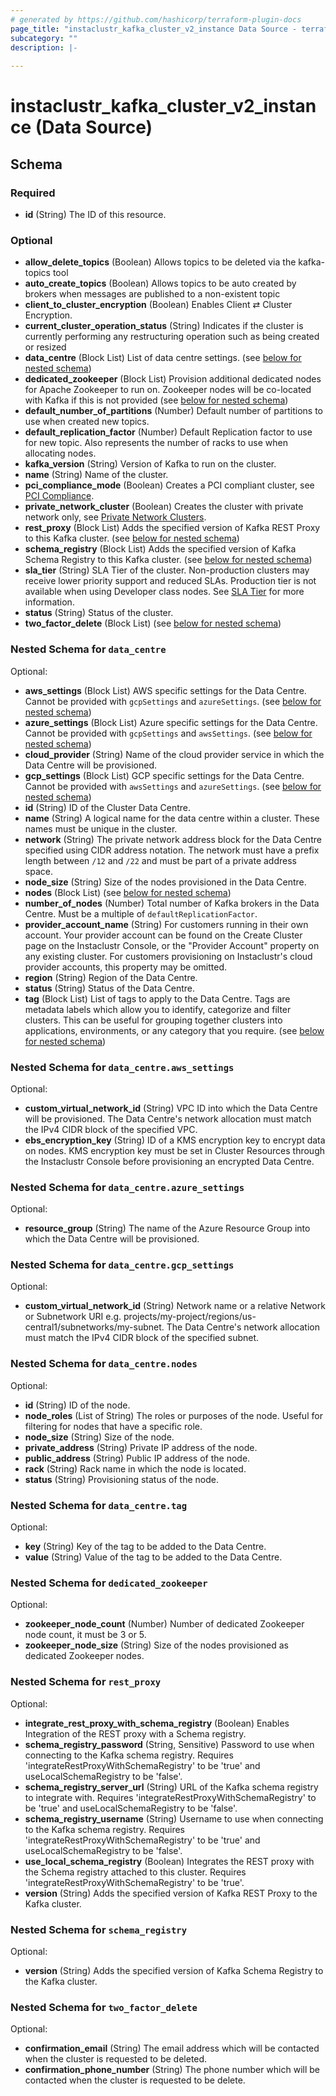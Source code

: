 ```yaml
---
# generated by https://github.com/hashicorp/terraform-plugin-docs
page_title: "instaclustr_kafka_cluster_v2_instance Data Source - terraform-provider-instaclustr"
subcategory: ""
description: |-
  
---
```


# instaclustr_kafka_cluster_v2_instance (Data Source)





<!-- schema generated by tfplugindocs -->
## Schema

### Required

- **id** (String) The ID of this resource.

### Optional

- **allow_delete_topics** (Boolean) Allows topics to be deleted via the kafka-topics tool
- **auto_create_topics** (Boolean) Allows topics to be auto created by brokers when messages are published to a non-existent topic
- **client_to_cluster_encryption** (Boolean) Enables Client ⇄ Cluster Encryption.
- **current_cluster_operation_status** (String) Indicates if the cluster is currently performing any restructuring operation such as being created or resized
- **data_centre** (Block List) List of data centre settings. (see [below for nested schema](#nestedblock--data_centre))
- **dedicated_zookeeper** (Block List) Provision additional dedicated nodes for Apache Zookeeper to run on. Zookeeper nodes will be co-located with Kafka if this is not provided (see [below for nested schema](#nestedblock--dedicated_zookeeper))
- **default_number_of_partitions** (Number) Default number of partitions to use when created new topics.
- **default_replication_factor** (Number) Default Replication factor to use for new topic. Also represents the number of racks to use when allocating nodes.
- **kafka_version** (String) Version of Kafka to run on the cluster.
- **name** (String) Name of the cluster.
- **pci_compliance_mode** (Boolean) Creates a PCI compliant cluster, see [PCI Compliance](https://www.instaclustr.com/support/documentation/useful-information/pci-compliance/).
- **private_network_cluster** (Boolean) Creates the cluster with private network only, see [Private Network Clusters](https://www.instaclustr.com/support/documentation/useful-information/private-network-clusters/).
- **rest_proxy** (Block List) Adds the specified version of Kafka REST Proxy to this Kafka cluster. (see [below for nested schema](#nestedblock--rest_proxy))
- **schema_registry** (Block List) Adds the specified version of Kafka Schema Registry to this Kafka cluster. (see [below for nested schema](#nestedblock--schema_registry))
- **sla_tier** (String) SLA Tier of the cluster. Non-production clusters may receive lower priority support and reduced SLAs. Production tier is not available when using Developer class nodes. See [SLA Tier](https://www.instaclustr.com/support/documentation/useful-information/sla-tier/) for more information.
- **status** (String) Status of the cluster.
- **two_factor_delete** (Block List) (see [below for nested schema](#nestedblock--two_factor_delete))

<a id="nestedblock--data_centre"></a>
### Nested Schema for `data_centre`

Optional:

- **aws_settings** (Block List) AWS specific settings for the Data Centre. Cannot be provided with `gcpSettings` and `azureSettings`. (see [below for nested schema](#nestedblock--data_centre--aws_settings))
- **azure_settings** (Block List) Azure specific settings for the Data Centre. Cannot be provided with `gcpSettings` and `awsSettings`. (see [below for nested schema](#nestedblock--data_centre--azure_settings))
- **cloud_provider** (String) Name of the cloud provider service in which the Data Centre will be provisioned.
- **gcp_settings** (Block List) GCP specific settings for the Data Centre. Cannot be provided with `awsSettings` and `azureSettings`. (see [below for nested schema](#nestedblock--data_centre--gcp_settings))
- **id** (String) ID of the Cluster Data Centre.
- **name** (String) A logical name for the data centre within a cluster. These names must be unique in the cluster.
- **network** (String) The private network address block for the Data Centre specified using CIDR address notation. The network must have a prefix length between `/12` and `/22` and must be part of a private address space.
- **node_size** (String) Size of the nodes provisioned in the Data Centre.
- **nodes** (Block List) (see [below for nested schema](#nestedblock--data_centre--nodes))
- **number_of_nodes** (Number) Total number of Kafka brokers in the Data Centre. Must be a multiple of `defaultReplicationFactor`.
- **provider_account_name** (String) For customers running in their own account. Your provider account can be found on the Create Cluster page on the Instaclustr Console, or the "Provider Account" property on any existing cluster. For customers provisioning on Instaclustr's cloud provider accounts, this property may be omitted.
- **region** (String) Region of the Data Centre.
- **status** (String) Status of the Data Centre.
- **tag** (Block List) List of tags to apply to the Data Centre. Tags are metadata labels which  allow you to identify, categorize and filter clusters. This can be useful for grouping together clusters into applications, environments, or any category that you require. (see [below for nested schema](#nestedblock--data_centre--tag))

<a id="nestedblock--data_centre--aws_settings"></a>
### Nested Schema for `data_centre.aws_settings`

Optional:

- **custom_virtual_network_id** (String) VPC ID into which the Data Centre will be provisioned. The Data Centre's network allocation must match the IPv4 CIDR block of the specified VPC.
- **ebs_encryption_key** (String) ID of a KMS encryption key to encrypt data on nodes. KMS encryption key must be set in Cluster Resources through the Instaclustr Console before provisioning an encrypted Data Centre.


<a id="nestedblock--data_centre--azure_settings"></a>
### Nested Schema for `data_centre.azure_settings`

Optional:

- **resource_group** (String) The name of the Azure Resource Group into which the Data Centre will be provisioned.


<a id="nestedblock--data_centre--gcp_settings"></a>
### Nested Schema for `data_centre.gcp_settings`

Optional:

- **custom_virtual_network_id** (String) Network name or a relative Network or Subnetwork URI e.g. projects/my-project/regions/us-central1/subnetworks/my-subnet. The Data Centre's network allocation must match the IPv4 CIDR block of the specified subnet.


<a id="nestedblock--data_centre--nodes"></a>
### Nested Schema for `data_centre.nodes`

Optional:

- **id** (String) ID of the node.
- **node_roles** (List of String) The roles or purposes of the node. Useful for filtering for nodes that have a specific role.
- **node_size** (String) Size of the node.
- **private_address** (String) Private IP address of the node.
- **public_address** (String) Public IP address of the node.
- **rack** (String) Rack name in which the node is located.
- **status** (String) Provisioning status of the node.


<a id="nestedblock--data_centre--tag"></a>
### Nested Schema for `data_centre.tag`

Optional:

- **key** (String) Key of the tag to be added to the Data Centre.
- **value** (String) Value of the tag to be added to the Data Centre.



<a id="nestedblock--dedicated_zookeeper"></a>
### Nested Schema for `dedicated_zookeeper`

Optional:

- **zookeeper_node_count** (Number) Number of dedicated Zookeeper node count, it must be 3 or 5.
- **zookeeper_node_size** (String) Size of the nodes provisioned as dedicated Zookeeper nodes.


<a id="nestedblock--rest_proxy"></a>
### Nested Schema for `rest_proxy`

Optional:

- **integrate_rest_proxy_with_schema_registry** (Boolean) Enables Integration of the REST proxy with a Schema registry.
- **schema_registry_password** (String, Sensitive) Password to use when connecting to the Kafka schema registry. Requires 'integrateRestProxyWithSchemaRegistry' to be 'true' and useLocalSchemaRegistry to be 'false'.
- **schema_registry_server_url** (String) URL of the Kafka schema registry to integrate with. Requires 'integrateRestProxyWithSchemaRegistry' to be 'true' and useLocalSchemaRegistry to be 'false'.
- **schema_registry_username** (String) Username to use when connecting to the Kafka schema registry. Requires 'integrateRestProxyWithSchemaRegistry' to be 'true' and useLocalSchemaRegistry to be 'false'.
- **use_local_schema_registry** (Boolean) Integrates the REST proxy with the Schema registry attached to this cluster. Requires 'integrateRestProxyWithSchemaRegistry' to be 'true'.
- **version** (String) Adds the specified version of Kafka REST Proxy to the Kafka cluster.


<a id="nestedblock--schema_registry"></a>
### Nested Schema for `schema_registry`

Optional:

- **version** (String) Adds the specified version of Kafka Schema Registry to the Kafka cluster.


<a id="nestedblock--two_factor_delete"></a>
### Nested Schema for `two_factor_delete`

Optional:

- **confirmation_email** (String) The email address which will be contacted when the cluster is requested to be deleted.
- **confirmation_phone_number** (String) The phone number which will be contacted when the cluster is requested to be delete.


